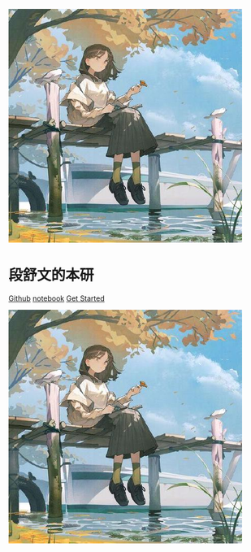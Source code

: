 <!-- entity -->
![logo](logo.jpg)

# 段舒文的本研

[Github](https://github.com/dsw676676/project/tree/change/%E6%9C%AC%E7%A0%94)
[notebook](https://notes.orangex4.cool/?git=github&github=dsw676676/note_3.1)
[Get Started](README.md)

<!-- background -->
![background](logo.jpg)
